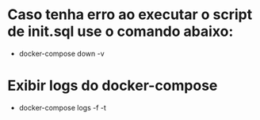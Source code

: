 # Caso tenha erro ao executar o script de init.sql use o comando abaixo:
- docker-compose down -v

# Exibir logs do docker-compose
- docker-compose logs -f -t